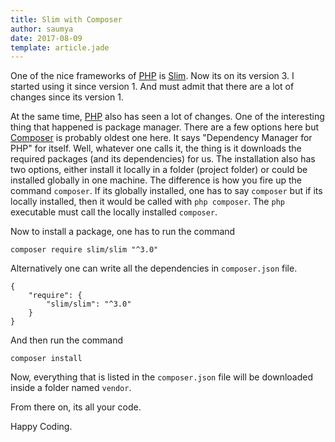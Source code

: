 ```yaml
---
title: Slim with Composer
author: saumya
date: 2017-08-09
template: article.jade
---
```


One of the nice frameworks of [PHP][php] is [Slim][slim]. Now its on its version 3. I started using it since version 1. And must admit that there are a lot of changes since its version 1. 

<span class="more"></span>

At the same time, [PHP][php] also has seen a lot of changes. One of the interesting thing that happened is package manager. There are a few options here but [Composer][composer] is probably oldest one here. It says "Dependency Manager for PHP" for itself. Well, whatever one calls it, the thing is it downloads the required packages (and its dependencies) for us. The installation also has two options, either install it locally in a folder (project folder) or could be installed globally in one machine. The difference is how you fire up the command `composer`. If its globally installed, one has to say `composer` but if its locally installed, then it would be called with `php composer`. The `php` executable must call the locally installed `composer`. 

Now to install a package, one has to run the command

```
composer require slim/slim "^3.0"
```

Alternatively one can write all the dependencies in `composer.json` file.

```
{
    "require": {
        "slim/slim": "^3.0"
    }
}
```

And then run the command

```
composer install
```

Now, everything that is listed in the `composer.json` file will be downloaded inside a folder named `vendor`. 

From there on, its all your code.

Happy Coding.










[php]: https://secure.php.net/
[slim]: https://github.com/slimphp
[composer]: https://getcomposer.org/










